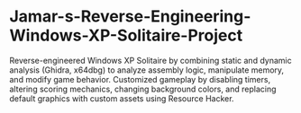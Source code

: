 # Jamar-s-Reverse-Engineering-Windows-XP-Solitaire-Project
Reverse-engineered Windows XP Solitaire by combining static and dynamic analysis (Ghidra, x64dbg) to analyze assembly logic, manipulate memory, and modify game behavior. Customized gameplay by disabling timers, altering scoring mechanics, changing background colors, and replacing default graphics with custom assets using Resource Hacker.
